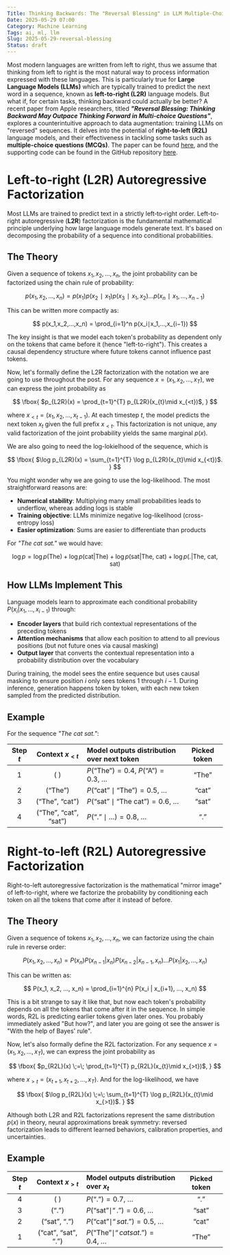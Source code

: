 ```yaml
---
Title: Thinking Backwards: The "Reversal Blessing" in LLM Multiple-Choice Reasoning
Date: 2025-05-29 07:00
Category: Machine Learning
Tags: ai, ml, llm
Slug: 2025-05-29-reversal-blessing
Status: draft
---
```


Most modern languages are written from left to right, thus we assume that thinking from left to right is the most natural way to process information expressed with these languages. This is particularly true for **Large Language Models (LLMs)** which are typically trained to predict the next word in a sequence, known as **left-to-right (L2R)** language models. But what if, for certain tasks, thinking backward could actually be better? A recent paper from Apple researchers, titled **_"Reversal Blessing: Thinking Backward May Outpace Thinking Forward in Multi-choice Questions"_**, explores a counterintuitive approach to data augmentation: training LLMs on "reversed" sequences. It delves into the potential of **right-to-left (R2L)** language models, and their effectiveness in tackling some tasks such as **multiple-choice questions (MCQs)**. The paper can be found [here](https://arxiv.org/abs/2502.18435v2), and the supporting code can be found in the GitHub repository [here](https://github.com/apple/ml-reversal-blessing?tab=readme-ov-file).

# Left‐to‐right (L2R) Autoregressive Factorization

Most LLMs are trained to predict text in a strictly left‐to‐right order. Left-to-right autoregressive (**L2R**) factorization is the fundamental mathematical principle underlying how large language models generate text. It's based on decomposing the probability of a sequence into conditional probabilities. 

## The Theory

Given a sequence of tokens $x_1,x_2, ... , x_n$​, the joint probability can be factorized using the chain rule of probability:

$$
p(x_1,x_2,...,x_n) = p(x_1)p(x_2∣x_1)p(x_3∣x_1,x_2)...p(x_n∣x_1,...,x_{n−1})
$$

This can be written more compactly as:

$$
p(x_1,x_2,...,x_n) = \prod_{i=1}^n p(x_i∣x_1,...,x_{i−1})
$$

The key insight is that we model each token's probability as dependent only on the tokens that came before it (hence "left-to-right"). This creates a causal dependency structure where future tokens cannot influence past tokens.

Now, let's formally define the L2R factorization with the notation we are going to use throughout the post. For any sequence $x = (x_1, x_2, ..., x_T)$, we can express the joint probability as

$$
\fbox{
    $p_{L2R}(x) = \prod_{t=1}^{T} p_{L2R}(x_{t}\mid x_{<t})$,
}
$$

where $x_{<t} = (x_{1}, x_{2}, ..., x_{t-1})$. At each timestep $t$, the model predicts the next token $x_t$ given the full prefix $x_{<t}.$ This factorization is not unique, any valid factorization of the joint probability yields the same marginal $p(x)$.

We are also going to need the log-lokielhood of the sequence, which is

$$
\fbox{
    $\log p_{L2R}(x) = \sum_{t=1}^{T} \log p_{L2R}(x_{t}\mid x_{<t})$.
}
$$

You might wonder why we are going to use the log-likelihood. The most straightforward reasons are:

- **Numerical stability**: Multiplying many small probabilities leads to underflow, whereas adding logs is stable
- **Training objective**: LLMs minimize negative log-likelihood (cross-entropy loss)
- **Easier optimization**: Sums are easier to differentiate than products

For _"The cat sat."_ we would have:

$$
\log p = \log p(\text{The}) + \log p(\text{cat}|\text{The}) + \log p(\text{sat}|\text{The, cat}) + \log p(\text{.}|\text{The, cat, sat})
$$

## How LLMs Implement This

Language models learn to approximate each conditional probability $P(x_i | x_1, ..., x_{i-1})$ through:

- **Encoder layers** that build rich contextual representations of the preceding tokens
- **Attention mechanisms** that allow each position to attend to all previous positions (but not future ones via causal masking)
- **Output layer** that converts the contextual representation into a probability distribution over the vocabulary

During training, the model sees the entire sequence but uses causal masking to ensure position $i$ only sees tokens $1$ through $i-1$. During inference, generation happens token by token, with each new token sampled from the predicted distribution.

## Example

For the sequence _"The cat sat."_:


| Step $t$ | Context $x_{<t}$      | Model outputs distribution over next token    |     Picked token    |
| :------: | :--------------------: | :-------------------------------------------- | :-----------------: |
|     1    | ( )                   | $P(\text{“The”})=0.4,\ P(\text{“A”})=0.3,\ …$ |        “The”        |       |
|     2    | (“The”)               | $P(\text{“cat”}\mid   \text{“The”})=0.5,\ …$   | “cat” |
|     3    | (“The”, “cat”)        | $P(\text{“sat”}\mid \text{“The cat”})=0.6,\ …$ | “sat” |
|     4    | (“The”, “cat”, “sat”) | $P(\text{“.”}\mid…)=0.8,\ …$     | “.”   |

# Right‐to‐left (R2L) Autoregressive Factorization

Right-to-left autoregressive factorization is the mathematical "mirror image" of left-to-right, where we factorize the probability by conditioning each token on all the tokens that come after it instead of before.

## The Theory

Given a sequence of tokens $x_1, x_2, ..., x_n$​, we can factorize using the chain rule in reverse order:

$$
P(x_1, x_2, ..., x_n) = P(x_n) P(x_{n-1}|x_n) P(x_{n-2}|x_{n-1}, x_n)...P(x_1|x_2, ..., x_n)
$$

This can be written as:

$$
P(x_1, x_2, ..., x_n) = \prod_{i=1}^{n} P(x_i | x_{i+1}, ..., x_n)
$$

This is a bit strange to say it like that, but now each token's probability depends on all the tokens that come after it in the sequence. In simple words, R2L is predicting earlier tokens given later ones. You probably immediately asked "But how?", and later you are going ot see the answer is "With the help of Bayes' rule".

Now, let's also formally define the R2L factorization. For any sequence $x = (x_1, x_2, ..., x_T)$, we can express the joint probability as

$$
\fbox{
    $p_{R2L}(x) \;=\; \prod_{t=1}^{T} p_{R2L}(x_{t}\mid x_{>t})$,
}
$$

where $x_{>t} = (x_{t+1}, x_{t+2}, ..., x_T)$. And for the log-likelihood, we have

$$
\fbox{
    $\log p_{R2L}(x) \;=\; \sum_{t=1}^{T} \log p_{R2L}(x_{t}\mid x_{>t})$.
}
$$

Although both L2R and R2L factorizations represent the same distribution $p(x)$ in theory, neural approximations break symmetry: reversed factorization leads to different learned behaviors, calibration properties, and uncertainties.

## Example

| Step $t$ |   Context $x_{>t}$  | Model outputs distribution over $x_t$    | Picked token |
| :----------------: | :-----------------: | :--------------------------------------- | :----------: |
|          4         |         ( )         | $P(\text{“.”})=0.7,\ …$                  |      “.”     |
|          3         |        (“.”)        | $P(\text{“sat”}\mid “.”)=0.6,\ …$        |     “sat”    |
|          2         |     (“sat”, “.”)    | $P(\text{“cat”}\mid “sat.”)=0.5,\ …$     |     “cat”    |
|          1         | (“cat”, “sat”, “.”) | $P(\text{“The”}\mid “cat sat.”)=0.4,\ …$ |     “The”    |
